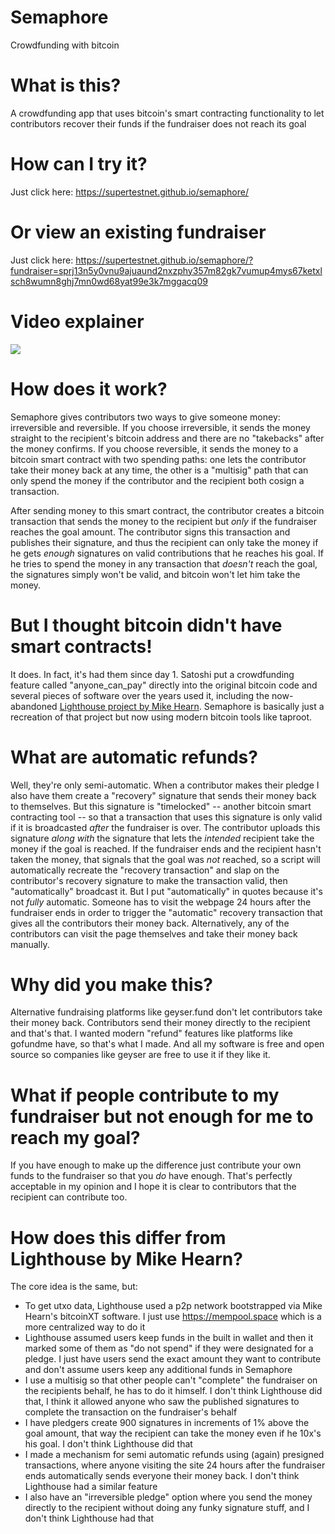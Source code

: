 # Semaphore
Crowdfunding with bitcoin

# What is this?
A crowdfunding app that uses bitcoin's smart contracting functionality to let contributors recover their funds if the fundraiser does not reach its goal

# How can I try it?
Just click here: https://supertestnet.github.io/semaphore/

# Or view an existing fundraiser
Just click here: https://supertestnet.github.io/semaphore/?fundraiser=sprj13n5y0vnu9ajuaund2nxzphy357m82gk7vumup4mys67ketxlsch8wumn8ghj7mn0wd68yat99e3k7mggacq09

# Video explainer
[![](https://i.ibb.co/v1Srq3g/semaphore-yt-thumbnail-with-yt-logo.jpg)](https://www.youtube.com/watch?v=VHGRQVuVtCY)

# How does it work?
Semaphore gives contributors two ways to give someone money: irreversible and reversible. If you choose irreversible, it sends the money straight to the recipient's bitcoin address and there are no "takebacks" after the money confirms. If you choose reversible, it sends the money to a bitcoin smart contract with two spending paths: one lets the contributor take their money back at any time, the other is a "multisig" path that can only spend the money if the contributor and the recipient both cosign a transaction.

After sending money to this smart contract, the contributor creates a bitcoin transaction that sends the money to the recipient but *only* if the fundraiser reaches the goal amount. The contributor signs this transaction and publishes their signature, and thus the recipient can only take the money if he gets *enough* signatures on valid contributions that he reaches his goal. If he tries to spend the money in any transaction that *doesn't* reach the goal, the signatures simply won't be valid, and bitcoin won't let him take the money.

# But I thought bitcoin didn't have smart contracts!
It does. In fact, it's had them since day 1. Satoshi put a crowdfunding feature called "anyone_can_pay" directly into the original bitcoin code and several pieces of software over the years used it, including the now-abandoned [Lighthouse project by Mike Hearn](https://github.com/vinumeris/lighthouse). Semaphore is basically just a recreation of that project but now using modern bitcoin tools like taproot.

# What are automatic refunds?
Well, they're only semi-automatic. When a contributor makes their pledge I also have them create a "recovery" signature that sends their money back to themselves. But this signature is "timelocked" -- another bitcoin smart contracting tool -- so that a transaction that uses this signature is only valid if it is broadcasted *after* the fundraiser is over. The contributor uploads this signature *along with* the signature that lets the *intended* recipient take the money if the goal is reached. If the fundraiser ends and the recipient hasn't taken the money, that signals that the goal was *not* reached, so a script will automatically recreate the "recovery transaction" and slap on the contributor's recovery signature to make the transaction valid, then "automatically" broadcast it. But I put "automatically" in quotes because it's not *fully* automatic. Someone has to visit the webpage 24 hours after the fundraiser ends in order to trigger the "automatic" recovery transaction that gives all the contributors their money back. Alternatively, any of the contributors can visit the page themselves and take their money back manually.

# Why did you make this?
Alternative fundraising platforms like geyser.fund don't let contributors take their money back. Contributors send their money directly to the recipient and that's that. I wanted modern "refund" features like platforms like gofundme have, so that's what I made. And all my software is free and open source so companies like geyser are free to use it if they like it.

# What if people contribute to my fundraiser but not enough for me to reach my goal?
If you have enough to make up the difference just contribute your own funds to the fundraiser so that you *do* have enough. That's perfectly acceptable in my opinion and I hope it is clear to contributors that the recipient can contribute too.

# How does this differ from Lighthouse by Mike Hearn?
The core idea is the same, but:

- To get utxo data, Lighthouse used a p2p network bootstrapped via Mike Hearn's bitcoinXT software. I just use https://mempool.space which is a more centralized way to do it
- Lighthouse assumed users keep funds in the built in wallet and then it marked some of them as "do not spend" if they were designated for a pledge. I just have users send the exact amount they want to contribute and don't assume users keep any additional funds in Semaphore
- I use a multisig so that other people can't "complete" the fundraiser on the recipients behalf, he has to do it himself. I don't think Lighthouse did that, I think it allowed anyone who saw the published signatures to complete the transaction on the fundraiser's behalf
- I have pledgers create 900 signatures in increments of 1% above the goal amount, that way the recipient can take the money even if he 10x's his goal. I don't think Lighthouse did that
- I made a mechanism for semi automatic refunds using (again) presigned transactions, where anyone visiting the site 24 hours after the fundraiser ends automatically sends everyone their money back. I don't think Lighthouse had a similar feature
- I also have an "irreversible pledge" option where you send the money directly to the recipient without doing any funky signature stuff, and I don't think Lighthouse had that
